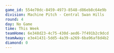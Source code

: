 ```yaml
---
game_id: 554e70dc-8459-4973-8548-d86eb8c64e9b
division: Machine Pitch - Central Swan Hills
round: 4
day: No Game
time: This Week
teamHome: 6e348d23-4c75-430d-aed6-7f491b2c9dcd
teamAway: e3e41431-5dd5-4a39-a269-6ba96af8d4b2
diamond: 0
---
```

